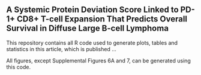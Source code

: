 ## A Systemic Protein Deviation Score Linked to PD-1+ CD8+ T-cell Expansion That Predicts Overall Survival in Diffuse Large B-cell Lymphoma

This repository contains all R code used to generate plots, tables and statistics in this article, which is published ...

All figures, except Supplemental Figures 6A and 7, can be generated using this code.
